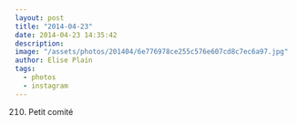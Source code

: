```yaml
---
layout: post
title: "2014-04-23"
date: 2014-04-23 14:35:42
description: 
image: "/assets/photos/201404/6e776978ce255c576e607cd8c7ec6a97.jpg"
author: Elise Plain
tags: 
  - photos
  - instagram
---
```


210. Petit comité
<p></p>
